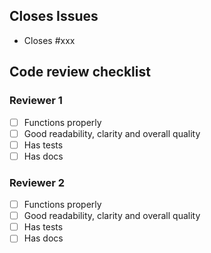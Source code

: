 ## Closes Issues

* Closes #xxx

## Code review checklist

### Reviewer 1

* [ ] Functions properly
* [ ] Good readability, clarity and overall quality
* [ ] Has tests
* [ ] Has docs

### Reviewer 2

* [ ] Functions properly
* [ ] Good readability, clarity and overall quality
* [ ] Has tests
* [ ] Has docs
